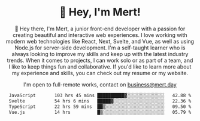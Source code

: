 <div align="center">
  <h1 align="center">👋 Hey, I'm Mert! </h1>
<p>
 🎉 Hey there, I'm Mert, a junior front-end developer with a passion for creating beautiful and interactive web experiences. I love working with modern web technologies like React, Next, Svelte, and Vue, as well as using Node.js for server-side development. I'm a self-taught learner who is always looking to improve my skills and keep up with the latest industry trends. When it comes to projects, I can work solo or as part of a team, and I like to keep things fun and collaborative. If you'd like to learn more about my experience and skills, you can check out my resume or my website.
</p>

  I'm open to full-remote works, contact on [business@mert.day](mailto:business@mert.day) 
  
<!--START_SECTION:waka-->

```txt
JavaScript       103 hrs 45 mins ██████████▓░░░░░░░░░░░░░░   42.88 %
Svelte           54 hrs 6 mins   █████▓░░░░░░░░░░░░░░░░░░░   22.36 %
TypeScript       22 hrs 59 mins  ██▒░░░░░░░░░░░░░░░░░░░░░░   09.50 %
Vue.js           14 hrs          █▒░░░░░░░░░░░░░░░░░░░░░░░   05.79 %
```

<!--END_SECTION:waka-->
